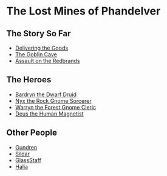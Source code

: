 The Lost Mines of Phandelver
=======

The Story So Far
----------

* [Delivering the Goods](story/goods.md)
* [The Goblin Cave](story/goblincave.md)
* [Assault on the Redbrands]()

The Heroes
----------

* [Bardryn the Dwarf Druid]()
* [Nyx the Rock Gnome Sorcerer]()
* [Warryn the Forest Gnome Cleric]()
* [Deus the Human Magnetist]()

Other People
----------

* [Gundren]()
* [Sildar]()
* [GlassStaff]()
* [Halia]()